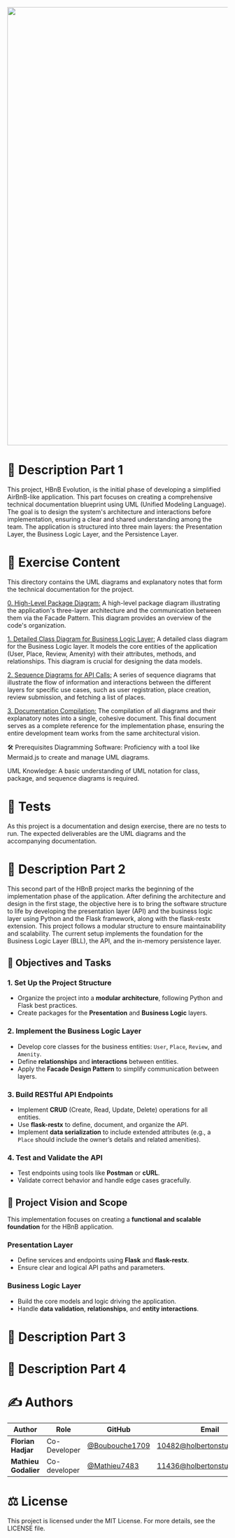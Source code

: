 <p align="center">
<img src="https://github.com/Mathieu7483/Aiko78-Photgraphy/blob/main/img/Logo%20de%20hippocampe%20et%20circuits%20%C3%A9lectroniques.png" width="1000">
</p>



# 📝 Description Part 1
This project, HBnB Evolution, is the initial phase of developing a simplified AirBnB-like application. This part focuses on creating a comprehensive technical documentation blueprint using UML (Unified Modeling Language). The goal is to design the system's architecture and interactions before implementation, ensuring a clear and shared understanding among the team. The application is structured into three main layers: the Presentation Layer, the Business Logic Layer, and the Persistence Layer.

# 📂 Exercise Content
This directory contains the UML diagrams and explanatory notes that form the technical documentation for the project.

[0. High-Level Package Diagram:](https://github.com/Mathieu7483/holbertonschool-hbnb/blob/main/part1/high%20package%20level%20diagram.md) A high-level package diagram illustrating the application's three-layer architecture and the communication between them via the Facade Pattern. This diagram provides an overview of the code's organization.

[1. Detailed Class Diagram for Business Logic Layer:](https://github.com/Mathieu7483/holbertonschool-hbnb/blob/main/part1/detailed%20classes%20diagram.md) A detailed class diagram for the Business Logic layer. It models the core entities of the application (User, Place, Review, Amenity) with their attributes, methods, and relationships. This diagram is crucial for designing the data models.

[2. Sequence Diagrams for API Calls:](https://github.com/Mathieu7483/holbertonschool-hbnb/blob/main/part1/Sequence%20Diagrams%20for%20API%20Calls.md) A series of sequence diagrams that illustrate the flow of information and interactions between the different layers for specific use cases, such as user registration, place creation, review submission, and fetching a list of places.

[3. Documentation Compilation:](https://github.com/Mathieu7483/holbertonschool-hbnb/blob/main/part1/HBnB_Description_Notes.md) The compilation of all diagrams and their explanatory notes into a single, cohesive document. This final document serves as a complete reference for the implementation phase, ensuring the entire development team works from the same architectural vision.

🛠️ Prerequisites
Diagramming Software: Proficiency with a tool like Mermaid.js to create and manage UML diagrams.

UML Knowledge: A basic understanding of UML notation for class, package, and sequence diagrams is required.

# 🚀 Tests
As this project is a documentation and design exercise, there are no tests to run. The expected deliverables are the UML diagrams and the accompanying documentation.

# 📝 Description Part 2
This second part of the HBnB project marks the beginning of the implementation phase of the application. After defining the architecture and design in the first stage, the objective here is to bring the software structure to life by developing the presentation layer (API) and the business logic layer using Python and the Flask framework, along with the flask-restx extension.
This project follows a modular structure to ensure maintainability and scalability. The current setup implements the foundation for the Business Logic Layer (BLL), the API, and the in-memory persistence layer.

## 🎯 Objectives and Tasks

### 1. Set Up the Project Structure
- Organize the project into a **modular architecture**, following Python and Flask best practices.
- Create packages for the **Presentation** and **Business Logic** layers.

### 2. Implement the Business Logic Layer
- Develop core classes for the business entities:
  `User`, `Place`, `Review`, and `Amenity`.
- Define **relationships** and **interactions** between entities.
- Apply the **Facade Design Pattern** to simplify communication between layers.

### 3. Build RESTful API Endpoints
- Implement **CRUD** (Create, Read, Update, Delete) operations for all entities.
- Use **flask-restx** to define, document, and organize the API.
- Implement **data serialization** to include extended attributes (e.g., a `Place` should include the owner’s details and related amenities).

### 4. Test and Validate the API
- Test endpoints using tools like **Postman** or **cURL**.
- Validate correct behavior and handle edge cases gracefully.

## 🧠 Project Vision and Scope
This implementation focuses on creating a **functional and scalable foundation** for the HBnB application.

### **Presentation Layer**
- Define services and endpoints using **Flask** and **flask-restx**.
- Ensure clear and logical API paths and parameters.

### **Business Logic Layer**
- Build the core models and logic driving the application.
- Handle **data validation**, **relationships**, and **entity interactions**.


# 📝 Description Part 3

# 📝 Description Part 4

# ✍️ Authors

<div align="center">

| Author | Role | GitHub | Email |
|--------|------|--------|-------|
| **Florian Hadjar** | Co-Developer | [@Boubouche1709](https://github.com/Boubouche1709) | 10482@holbertonstudents.com |
| **Mathieu Godalier** | Co-developer | [@Mathieu7483](https://github.com/Mathieu7483) | 11436@holbertonstudents.com |
</div>

# ⚖️ License
This project is licensed under the MIT License. For more details, see the LICENSE file.
